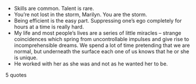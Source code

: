  - Skills are common. Talent is rare.
 - You’re not lost in the storm, Marilyn. You are the storm.
 - Being efficient is the easy part. Suppressing one’s ego completely for hours at a time is really hard.
 - My life and most people’s lives are a series of little miracles – strange coincidences which spring from uncontrollable impulses and give rise to incomprehensible dreams. We spend a lot of time pretending that we are normal, but underneath the surface each one of us knows that he or she is unique.
 - He worked with her as she was and not as he wanted her to be.

5 quotes
